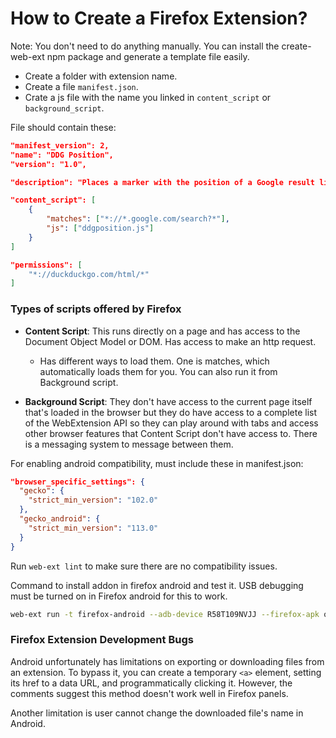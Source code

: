 # How to Create a Firefox Extension?

Note: You don't need to do anything manually. You can install the create-web-ext npm package and generate a template file easily.

- Create a folder with extension name.
- Create a file `manifest.json`.
- Crate a js file with the name you linked in `content_script` or `background_script`.

File should contain these:

```json
"manifest_version": 2,
"name": "DDG Position",
"version": "1.0",

"description": "Places a marker with the position of a Google result link in DDG results.",

"content_script": [
    {
        "matches": ["*://*.google.com/search?*"],
        "js": ["ddgposition.js"]
    }
]

"permissions": [
    "*://duckduckgo.com/html/*"
]
```

### Types of scripts offered by Firefox

- **Content Script**: This runs directly on a page and has access to the Document Object Model or DOM. Has access to make an http request.

  - Has different ways to load them. One is matches, which automatically loads them for you. You can also run it from Background script.

- **Background Script**: They don't have access to the current page itself that's loaded in the browser but they do have access to a complete list of the WebExtension API so they can play around with tabs and access other browser features that Content Script don't have access to. There is a messaging system to message between them.

For enabling android compatibility, must include these in manifest.json:

```json
"browser_specific_settings": {
  "gecko": {
    "strict_min_version": "102.0"
  },
  "gecko_android": {
    "strict_min_version": "113.0"
  }
}
```

Run `web-ext lint` to make sure there are no compatibility issues.

Command to install addon in firefox android and test it. USB debugging must be turned on in Firefox android for this to work.

```bash
web-ext run -t firefox-android --adb-device R58T109NVJJ --firefox-apk org.mozilla.firefox
```

### Firefox Extension Development Bugs
Android unfortunately has limitations on exporting or downloading files from an extension. To bypass it, you can create a temporary `<a>` element, setting its href to a data URL, and programmatically clicking it. However, the comments suggest this method doesn't work well in Firefox panels.

Another limitation is user cannot change the downloaded file's name in Android.
